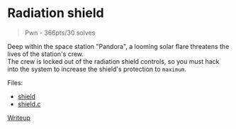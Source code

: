 # Radiation shield
> Pwn - 366pts/30 solves

Deep within the space station "Pandora", a looming solar flare threatens the lives of the station's crew. <br>
The crew is locked out of the radiation shield controls, so you must hack into the system to increase the shield's protection to `maximum`.

Files:
- [shield](src/shield)
- [shield.c](src/shield.c)

[Writeup](writeup/README.md)
